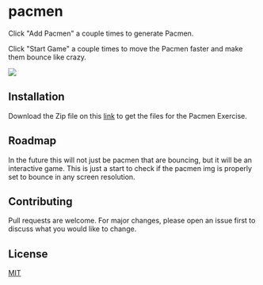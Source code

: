 # pacmen

Click "Add Pacmen" a couple times to generate Pacmen.

Click "Start Game" a couple times to move the Pacmen faster and make them bounce like crazy.

<img src="https://media.giphy.com/media/aWBSVLUxK14XcwjgZv/giphy.gif">

## Installation

Download the Zip file on this [link](https://github.com/jobdecrypt/Pacmen-Exercise/archive/refs/heads/main.zip) to get the files for the Pacmen Exercise.

## Roadmap

In the future this will not just be pacmen that are bouncing, but it will be an interactive game. This is just a start to check if the pacmen img is properly set to bounce in any screen resolution.

## Contributing

Pull requests are welcome. For major changes, please open an issue first to discuss what you would like to change.

## License

[MIT](./LICENSE)
